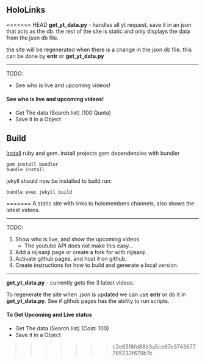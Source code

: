 ## HoloLinks

<<<<<<< HEAD
**get_yt_data.py** - handles all yt request, save it in an json that acts as the db.
the rest of the site is static and only displays the data from the json db file.

the site will be regenerated when there is a change in the json db file.
this can be done by **entr** or **get_yt_data.py**

___

TODO:
- See who is live and upcoming videos!

#### See who is live and upcoming videos!
- Get The data (Search.list) (100 Quota)
- Save it in a Object

## Build

[Install](https://jekyllrb.com/docs/installation/) ruby and gem.
install projects gem dependencies with bundler
	
	gem install bundler
	bundle install

jekyll should now be installed to build run:

	bundle exec jekyll build
=======
A static site with links to holomembers channels, also shows the latest videos.

---

TODO:
1. Show who is live, and show the upcoming videos
	- The youtube API does not make this easy...
2. Add a nijisanji page or create a fork for with nijisanji.
3. Activate github pages, and host it on github.
4. Create instructions for how to build and generate a local version.

---

**get_yt_data.py** - currently gets the 3 latest videos.

To regenerate the site when .json is updated we can use **entr** or do it in **get_yt_data.py**.
See if github pages has the ability to run scripts.

#### To Get Upcoming and Live status 
- Get The data (Search.list) (Cost: 100)
- Save it in a Object
>>>>>>> c2e65f6fd88b3a5ce67e3743677785232f679b7c
